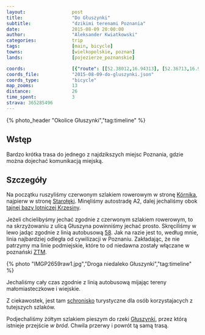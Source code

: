 ```yaml
---
layout:                 post
title:                  "Do Głuszynki"
subtitle:               "dzikimi terenami Poznania"
date:                   2015-08-09 20:00:00
author:                 "Aleksander Kwiatkowski"
categories:             trip
tags:                   [main, bicycle]
towns:                  [wielkopolskie, poznan]
lands:                  [pojezierze_poznanskie]

coords:                 [{"route": [[52.38012,16.94313], [52.36713,16.93094], [52.36435,16.93103], [52.36257,16.93893], [52.35523,16.94339], [52.33929,16.93781], [52.33856,16.93326], [52.33226,16.93283], [52.31789,16.95377], [52.31065,16.97729], [52.30740,16.98304], [52.30472,16.98210], [52.30278,16.97892], [52.30082,16.97753], [52.30095,16.97665]], "type": "bicycle"}]
coords_file:            "2015-08-09-do-gluszynki.json"
coords_type:            "bicycle"
map_zooms:              13
distance:               26
time_spent:             3
strava: 365285496
---
```


[wiki-kornik]:          https://pl.wikipedia.org/wiki/K%C3%B3rnik
[wiki-staroleka]:       https://pl.wikipedia.org/wiki/Staro%C5%82%C4%99ka
[wikil-baza-krzesiny]:  https://pl.wikipedia.org/wiki/31_Baza_Lotnicza
[wiki-gluszynka]:       https://pl.wikipedia.org/wiki/G%C5%82uszynka_(rzeka)

[mpk-58]:               http://www.mpk.poznan.pl/component/transport/58/
[ztm]:                  http://www.ztm.poznan.pl/

[gluszyna-schron]:      http://www.schronisko.poznan.pl/?id=1

{% photo_header "Okolice Głuszynki","tag:timeline" %}

Wstęp
-----

Bardzo krótka trasa do jednego z najdzikszych miejsc Poznania, gdzie
można dojechać komunikacją miejską.

Szczegóły
---------

Na początku ruszyliśmy czerwonym szlakiem rowerowym w stronę [Kórnika][wiki-kornik], najpierw w stronę [Starołęki][wiki-staroleka].
Minęliśmy autostradę A2, dalej jechaliśmy obok [tajnej bazy lotniczej Krzesiny][wikil-baza-krzesiny].

Jeżeli chcielibyśmy jechać zgodnie z czerwonym szlakiem rowerowym, to na skrzyżowaniu z ulicą Głuszyna powinniśmy jechać prosto.
Skręciliśmy w lewo jadąc zgodnie z linią autobusową [58][mpk-58]. Jak na razie jest to, według mnie, linia najbardziej odległa od
cywilizacji w Poznaniu. Zakładając, że nie patrzymy ma linie podmiejskie, które to od niedawna zostały włączane w
poznański [ZTM][ztm].

{% photo "IMGP2659raw1.jpg","Droga niedaleko Głuszynki","tag:timeline" %}

Jechaliśmy cały czas zgodnie z linią autobusową mijając tereny małomiasteczkowe i wiejskie.

Z ciekawostek, jest tam [schronisko][gluszyna-schron] turystyczne dla osób korzystajacych z tutejszych szlaków.

Podjechaliśmy żółtym szlakiem pieszym do rzeki [Głuszynki][wiki-gluszynka], przez którą istnieje przejście *w bród*. Chwila
przerwy i powrót tą samą trasą.

